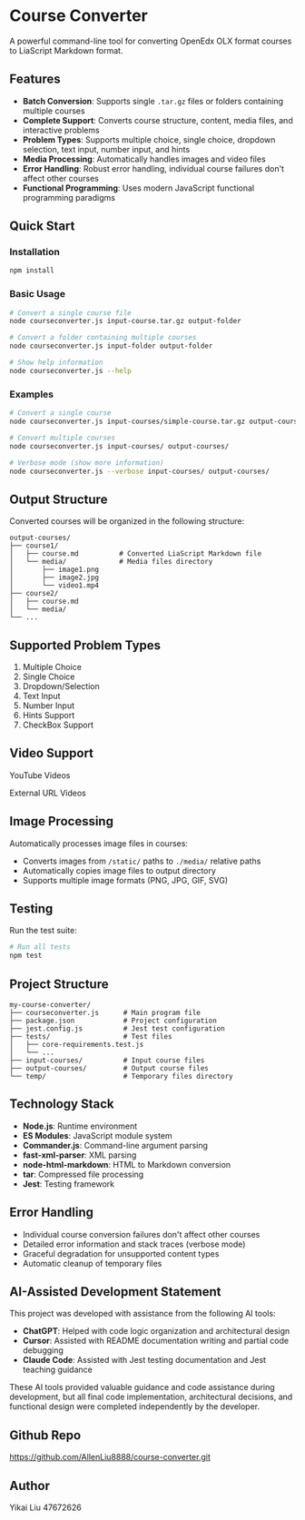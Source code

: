 # Course Converter

A powerful command-line tool for converting OpenEdx OLX format courses to LiaScript Markdown format.


## Features

- **Batch Conversion**: Supports single `.tar.gz` files or folders containing multiple courses
- **Complete Support**: Converts course structure, content, media files, and interactive problems
- **Problem Types**: Supports multiple choice, single choice, dropdown selection, text input, number input, and hints
- **Media Processing**: Automatically handles images and video files
- **Error Handling**: Robust error handling, individual course failures don't affect other courses
- **Functional Programming**: Uses modern JavaScript functional programming paradigms

## Quick Start

### Installation

```bash
npm install
```

### Basic Usage

```bash
# Convert a single course file
node courseconverter.js input-course.tar.gz output-folder

# Convert a folder containing multiple courses
node courseconverter.js input-folder output-folder

# Show help information
node courseconverter.js --help
```

### Examples

```bash
# Convert a single course
node courseconverter.js input-courses/simple-course.tar.gz output-courses

# Convert multiple courses
node courseconverter.js input-courses/ output-courses/

# Verbose mode (show more information)
node courseconverter.js --verbose input-courses/ output-courses/
```

## Output Structure

Converted courses will be organized in the following structure:

```
output-courses/
├── course1/
│   ├── course.md          # Converted LiaScript Markdown file
│   └── media/             # Media files directory
│       ├── image1.png
│       ├── image2.jpg
│       └── video1.mp4
├── course2/
│   ├── course.md
│   └── media/
└── ...
```

## Supported Problem Types

1. Multiple Choice
2. Single Choice  
3. Dropdown/Selection
4. Text Input
5. Number Input
6. Hints Support
7. CheckBox Support



## Video Support

YouTube Videos

External URL Videos

## Image Processing

Automatically processes image files in courses:

- Converts images from `/static/` paths to `./media/` relative paths
- Automatically copies image files to output directory
- Supports multiple image formats (PNG, JPG, GIF, SVG)

## Testing

Run the test suite:

```bash
# Run all tests
npm test
```

## Project Structure

```
my-course-converter/
├── courseconverter.js      # Main program file
├── package.json            # Project configuration
├── jest.config.js          # Jest test configuration
├── tests/                  # Test files
│   ├── core-requirements.test.js
│   └── ...
├── input-courses/          # Input course files
├── output-courses/         # Output course files
└── temp/                   # Temporary files directory
```

## Technology Stack

- **Node.js**: Runtime environment
- **ES Modules**: JavaScript module system
- **Commander.js**: Command-line argument parsing
- **fast-xml-parser**: XML parsing
- **node-html-markdown**: HTML to Markdown conversion
- **tar**: Compressed file processing
- **Jest**: Testing framework

## Error Handling

- Individual course conversion failures don't affect other courses
- Detailed error information and stack traces (verbose mode)
- Graceful degradation for unsupported content types
- Automatic cleanup of temporary files



## AI-Assisted Development Statement

This project was developed with assistance from the following AI tools:

- **ChatGPT**: Helped with code logic organization and architectural design
- **Cursor**: Assisted with README documentation writing and partial code debugging
- **Claude Code**: Assisted with Jest testing documentation and Jest teaching guidance

These AI tools provided valuable guidance and code assistance during development, but all final code implementation, architectural decisions, and functional design were completed independently by the developer.

## Github Repo 

https://github.com/AllenLiu8888/course-converter.git


## Author

Yikai Liu
47672626